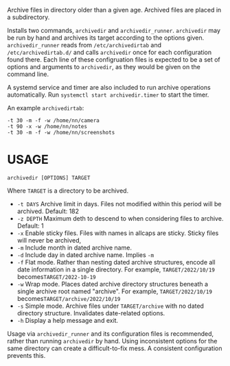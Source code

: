 Archive files in directory older than a given age. Archived files are placed in
a subdirectory.

Installs two commands, `archivedir` and `archivedir_runner`. `archivedir` may be
run by hand and archives its target according to the options given.
`archivedir_runner` reads from `/etc/archivedirtab` and `/etc/archivedirtab.d/`
and calls `archivedir` once for each configuration found there. Each line of
these configruation files is expected to be a set of options and arguments to
`archivedir`, as they would be given on the command line.

A systemd service and timer are also included to run archive operations
automatically. Run `systemctl start archivedir.timer` to start the timer.

An example `archivedirtab`:

```
-t 30 -m -f -w /home/nn/camera
-t 90 -x -w /home/nn/notes
-t 30 -m -f -w /home/nn/screenshots
```

# USAGE

`archivedir [OPTIONS] TARGET`

Where `TARGET` is a directory to be archived.

* `-t DAYS`
  Archive limit in days. Files not modified within this period will be
  archived.  Default: 182
* `-z DEPTH`
  Maximum deth to descend to when considering files to archive. Default: 1
* `-x`
  Enable sticky files. Files with names in allcaps are sticky. Sticky files
  will never be archived,
* `-m`
  Include month in dated archive name.
* `-d`
  Include day in dated archive name. Implies `-m`
* `-f`
  Flat mode. Rather than nesting dated archive structures, encode all date
  information in a single directory.
  For example, `TARGET/2022/10/19` becomes`TARGET/2022-10-19`
* `-w`
  Wrap mode. Places dated archive directory structures beneath a single
  archive root named "archive".
  For example, `TARGET/2022/10/19` becomes`TARGET/archive/2022/10/19`
* `-s`
  Simple mode. Archive files under `TARGET/archive` with no dated directory
  structure. Invalidates date-related options.
* `-h`
  Display a help message and exit.

Usage via `archivedir_runner` and its configuration files is recommended, rather
than running `archivedir` by hand. Using inconsistent options for the same
directory can create a difficult-to-fix mess. A consistent configuration
prevents this.
